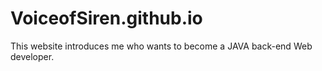 # VoiceofSiren.github.io
This website introduces me who wants to become a JAVA back-end Web developer.
